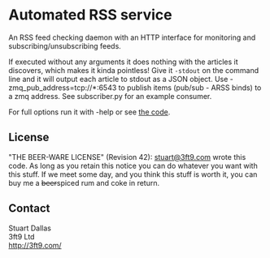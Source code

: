 # Automated RSS service

An RSS feed checking daemon with an HTTP interface for monitoring and subscribing/unsubscribing feeds.

If executed without any arguments it does nothing with the articles it discovers, which makes it kinda pointless! Give it ```-stdout``` on the command line and it will output each article to stdout as a JSON object. Use -zmq_pub_address=tcp://*:6543 to publish items (pub/sub - ARSS binds) to a zmq address. See subscriber.py for an example consumer.

For full options run it with -help or see [the code](https://github.com/3ft9/arss/blob/master/arss.go#L238).

## License

"THE BEER-WARE LICENSE" (Revision 42):
<stuart@3ft9.com> wrote this code. As long as you retain this notice you can do whatever you want with this stuff. If we meet some day, and you think this stuff is worth it, you can buy me a ~~beer~~spiced rum and coke in return.

## Contact

Stuart Dallas<br />
3ft9 Ltd<br />
http://3ft9.com/
